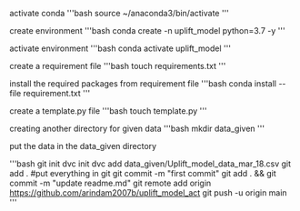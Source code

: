 activate conda
'''bash
source ~/anaconda3/bin/activate
'''

create environment
'''bash
conda create -n uplift_model python=3.7 -y
'''

activate environment
'''bash
conda activate uplift_model
'''

create a requirement file
'''bash
touch requirements.txt
'''

install the required packages from requirement file
'''bash
conda install --file requirement.txt
'''

create a template.py file
'''bash 
touch template.py
'''

creating another directory for given data 
'''bash
mkdir data_given
'''

put the data in the data_given directory

'''bash
git init
dvc init
dvc add data_given/Uplift_model_data_mar_18.csv
git add . #put everything in git
git commit -m "first commit"
git add . && git commit -m "update readme.md"
git remote add origin https://github.com/arindam2007b/uplift_model_act
git push -u origin main
'''

